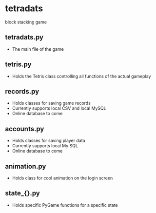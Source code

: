 # tetradats
block stacking game

## tetradats.py
- The main file of the game

## tetris.py
- Holds the Tetris class controlling all functions of the actual gameplay

## records.py
- Holds classes for saving game records
- Currently supports local CSV and local MySQL
- Online database to come

## accounts.py
- Holds classes for saving player data
- Currently supports local My SQL
- Online database to come

## animation.py
- Holds class for cool animation on the login screen

## state_{}.py
- Holds specific PyGame functions for a specific state